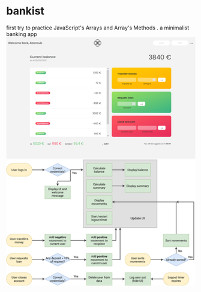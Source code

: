 # bankist
first try to practice JavaScript's Arrays and Array's Methods .
a minimalist banking app
![App Screenshot](./preview.png)
![App flowchart](./Bankist-flowchart.png)
